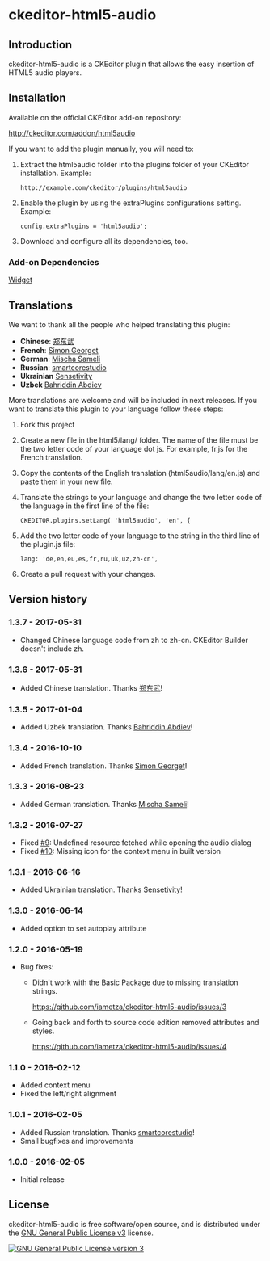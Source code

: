# ckeditor-html5-audio

## Introduction

ckeditor-html5-audio is a CKEditor plugin that allows the easy insertion of HTML5 audio players.

## Installation

Available on the official CKEditor add-on repository:

http://ckeditor.com/addon/html5audio

If you want to add the plugin manually, you will need to:

1. Extract the html5audio folder into the plugins folder of your CKEditor installation. Example:

    ```
    http://example.com/ckeditor/plugins/html5audio
    ```

2. Enable the plugin by using the extraPlugins configurations setting. Example:

    ```
    config.extraPlugins = 'html5audio';
    ```

3. Download and configure all its dependencies, too.

### Add-on Dependencies

[Widget](http://ckeditor.com/addon/widget)

## Translations

We want to thank all the people who helped translating this plugin:

* **Chinese**: [郑东武](https://github.com/machinelll)
* **French**: [Simon Georget](https://github.com/simogeo)
* **German**: [Mischa Sameli](https://github.com/jenzener)
* **Russian**: [smartcorestudio](https://github.com/smartcorestudio)
* **Ukrainian** [Sensetivity](https://github.com/Sensetivity)
* **Uzbek** [Bahriddin Abdiev](https://github.com/bahriddin)

More translations are welcome and will be included in next releases. If you want to translate this plugin to your language follow these steps:

1. Fork this project

2. Create a new file in the html5/lang/ folder. The name of the file must be the two letter code of your language dot js. For example, fr.js for the French translation.

3. Copy the contents of the English translation (html5audio/lang/en.js) and paste them in your new file.

4. Translate the strings to your language and change the two letter code of the language in the first line of the file:

    ```
    CKEDITOR.plugins.setLang( 'html5audio', 'en', {
    ```

5. Add the two letter code of your language to the string in the third line of the plugin.js file:

    ```
    lang: 'de,en,eu,es,fr,ru,uk,uz,zh-cn',
    ```

6. Create a pull request with your changes.

## Version history

### 1.3.7 - 2017-05-31

* Changed Chinese language code from zh to zh-cn. CKEditor Builder doesn't include zh.

### 1.3.6 - 2017-05-31

* Added Chinese translation. Thanks [郑东武](https://github.com/machinelll)!

### 1.3.5 - 2017-01-04

* Added Uzbek translation. Thanks [Bahriddin Abdiev](https://github.com/bahriddin)!

### 1.3.4 - 2016-10-10

* Added French translation. Thanks [Simon Georget](https://github.com/simogeo)!

### 1.3.3 - 2016-08-23

* Added German translation. Thanks [Mischa Sameli](https://github.com/jenzener)!

### 1.3.2 - 2016-07-27

* Fixed [#9](https://github.com/iametza/ckeditor-html5-audio/issues/9): Undefined resource fetched while opening the audio dialog
* Fixed [#10](https://github.com/iametza/ckeditor-html5-audio/issues/10): Missing icon for the context menu in built version

### 1.3.1 - 2016-06-16

* Added Ukrainian translation. Thanks [Sensetivity](https://github.com/Sensetivity)!

### 1.3.0 - 2016-06-14

* Added option to set autoplay attribute

### 1.2.0 - 2016-05-19

* Bug fixes:

    * Didn't work with the Basic Package due to missing translation strings.

        https://github.com/iametza/ckeditor-html5-audio/issues/3

    * Going back and forth to source code edition removed attributes and styles.

        https://github.com/iametza/ckeditor-html5-audio/issues/4

### 1.1.0 - 2016-02-12

* Added context menu
* Fixed the left/right alignment

### 1.0.1 - 2016-02-05

* Added Russian translation. Thanks [smartcorestudio](https://github.com/smartcorestudio)!
* Small bugfixes and improvements

### 1.0.0 - 2016-02-05
* Initial release

## License

ckeditor-html5-audio is free software/open source, and is distributed under the [GNU General Public License v3](http://www.gnu.org/licenses/gpl.html) license.

<a rel="license" href="http://www.gnu.org/licenses/gpl.html"><img alt="GNU General Public License version 3" style="border-width:0" src="http://www.gnu.org/graphics/gplv3-127x51.png" /></a>
